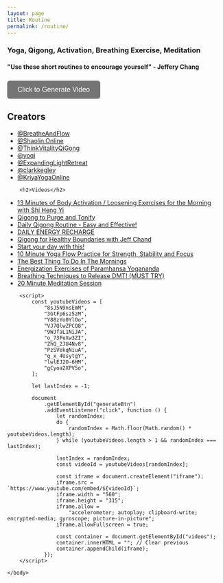 ```yaml
---
layout: page
title: Routine
permalink: /routine/
---
```


<html lang="en">
    <head>
        <meta charset="UTF-8" />
        <meta name="viewport" content="width=device-width, initial-scale=1.0" />
        <title>One Video Generator</title>
    </head>
    <body>
        <h3>Yoga, Qigong, Activation, Breathing Exercise, Meditation</h3>
        <h4>"Use these short routines to encourage yourself" - Jeffery Chang</h4>
        <div align="left" style="margin: 24px 0;">
                <button id="generateBtn" style="padding: 12px 24px; background-color:rgb(116, 116, 116); color: white; border: none; border-radius: 6px; font-size: 16px; cursor: pointer; transition: background 0.2s;">
                        Click to Generate Video
                </button>
        </div>
        <div id="videos" align="center"></div>
        <h2>Creators</h2>
        <ul>
            <li>
                <a href="https://www.youtube.com/@BreatheAndFlow" target="_blank"
                    >@BreatheAndFlow</a
                >
            </li>
            <li>
                <a href="https://www.youtube.com/@shaolin.online" target="_blank"
                    >@Shaolin.Online</a
                >
            </li>
            <li>
                <a href="https://www.youtube.com/@ThinkVitalityQiGong" target="_blank"
                    >@ThinkVitalityQiGong</a
                >
            </li>
            <li>
                <a href="https://www.youtube.com/@yoqi" target="_blank">@yoqi</a>
            </li>
            <li>
                <a href="https://www.youtube.com/@expandinglightretreat" target="_blank"
                    >@ExpandingLightRetreat</a
                >
            </li>
            <li>
                <a href="https://www.youtube.com/@clarkkegley" target="_blank"
                    >@clarkkegley</a
                >
            </li>
            <li>
                <a href="https://www.youtube.com/@KriyaYogaOnline">@KriyaYogaOnline</a>
            </li>
        </ul>

        <h2>Videos</h2>

<ul>
    <li>
        <a href="https://www.youtube.com/watch?v=8sJ5N9nsEmM" target="_blank">13 Minutes of Body Activation / Loosening Exercises for the Morning with Shi Heng Yi
        </a>
    </li>
    <li>
        <a href="https://www.youtube.com/watch?v=3GtFp6sz5zM" target="_blank">
Qigong to Purge and Tonify
        </a>
    </li>
    <li>
        <a href="https://www.youtube.com/watch?v=Y88zYo0YlOo" target="_blank">Daily Qigong Routine - Easy and Effective!
        </a>
    </li>
    <li>
        <a href="https://www.youtube.com/watch?v=VJ7QlwZPCQ8" target="_blank">DAILY ENERGY RECHARGE
        </a>
    </li>
    <li>
        <a href="https://www.youtube.com/watch?v=9WJfaL1NiJA" target="_blank">Qigong for Healthy Boundaries with Jeff Chand
        </a>
    </li>
    <li>
        <a href="https://www.youtube.com/watch?v=o_73FeXw3ZI" target="_blank">Start your day with this!
        </a>
    </li>
    <li>
        <a href="https://www.youtube.com/watch?v=ZhQ_2JU4Nv8" target="_blank">10 Minute Yoga Flow Practice for Strength, Stability and Focus
        </a>
    </li>
    <li>
        <a href="https://www.youtube.com/watch?v=PzSVekqNiuA" target="_blank">The Best Thing To Do In The Mornings
        </a>
    </li>
    <li>
        <a href="https://www.youtube.com/watch?v=q_x_4UsytgY" target="_blank">
Energization Exercises of Paramhansa Yogananda
        </a>
    </li>
    <li>
        <a href="https://www.youtube.com/watch?v=lwlEJ2O-6HM" target="_blank">Breathing Techniques to Release DMT! (MUST TRY)
        </a>
    </li>
    <li>
        <a href="https://www.youtube.com/watch?v=gCyoa2XPV5o" target="_blank">20 Minute Meditation Session
        </a>
    </li>
</ul>

        <script>
            const youtubeVideos = [
                "8sJ5N9nsEmM",
                "3GtFp6sz5zM",
                "Y88zYo0YlOo",
                "VJ7QlwZPCQ8",
                "9WJfaL1NiJA",
                "o_73FeXw3ZI",
                "ZhQ_2JU4Nv8",
                "PzSVekqNiuA",
                "q_x_4UsytgY",
                "lwlEJ2O-6HM",
                "gCyoa2XPV5o",
            ];

            let lastIndex = -1;

            document
                .getElementById("generateBtn")
                .addEventListener("click", function () {
                    let randomIndex;
                    do {
                        randomIndex = Math.floor(Math.random() * youtubeVideos.length);
                    } while (youtubeVideos.length > 1 && randomIndex === lastIndex);

                    lastIndex = randomIndex;
                    const videoId = youtubeVideos[randomIndex];

                    const iframe = document.createElement("iframe");
                    iframe.src = `https://www.youtube.com/embed/${videoId}`;
                    iframe.width = "560";
                    iframe.height = "315";
                    iframe.allow =
                        "accelerometer; autoplay; clipboard-write; encrypted-media; gyroscope; picture-in-picture";
                    iframe.allowFullscreen = true;

                    const container = document.getElementById("videos");
                    container.innerHTML = ""; // Clear previous
                    container.appendChild(iframe);
                });
        </script>

    </body>

</html>
